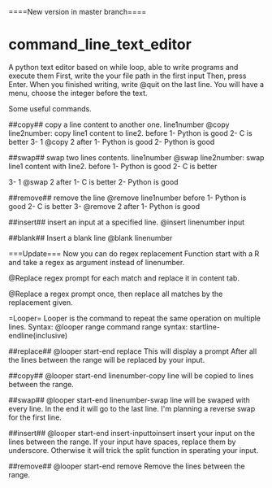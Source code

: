 ====New version in master branch====

# command_line_text_editor
A python text editor based on while loop, able to write programs and execute them
First, write the your file path in the first input Then, press Enter. When you finished writing, write @quit on the last line. You will have a menu, choose the integer before the text.

Some useful commands.

##copy##
copy a line content to another one.
line1number @copy line2number: copy line1 content to line2. 
before 
1- Python is good 
2- C is better 
3- 1 @copy 2 
after 
1- Python is good 
2- Python is good

##swap##
swap two lines contents.
line1number @swap line2number: swap line1 content with line2. 
before 
1- Python is good 
2- C is better 

3- 1 @swap 2 
after 
1- C is better 
2- Python is good

##remove##
remove the line
@remove line1number
before 
1- Python is good 
2- C is better 
3- @remove 2 
after 
1- Python is good

##insert##
insert an input at a specified line.
@insert linenumber input

##blank##
Insert a blank line
@blank linenumber


===Update===
Now you can do regex replacement
Function start with a R and take a regex as argument instead of linenumber.

@Replace regex
prompt for each match and replace it in content tab.

@Replace a regex
prompt once, then replace all matches by the replacement given.


=Looper=
Looper is the command to repeat the same operation on multiple lines. Syntax:
@looper range command
range syntax: startline-endline(inclusive)

##replace##
@looper start-end replace
This will display a prompt 
After all the lines between the range will be replaced by your input.

##copy##
@looper start-end  linenumber-copy
line will be copied to lines between the range.

##swap##
@looper start-end linenumber-swap
line will be swaped with every line.
In the end it will go to the last line.
I'm planning a reverse swap for the first line.

##insert##
@looper start-end insert-inputtoinsert
insert your input on the lines between the range.
If your input have spaces, replace them by underscore. Otherwise it will trick the split function in sperating your input.

##remove##
@looper start-end remove
Remove the lines between the range.
